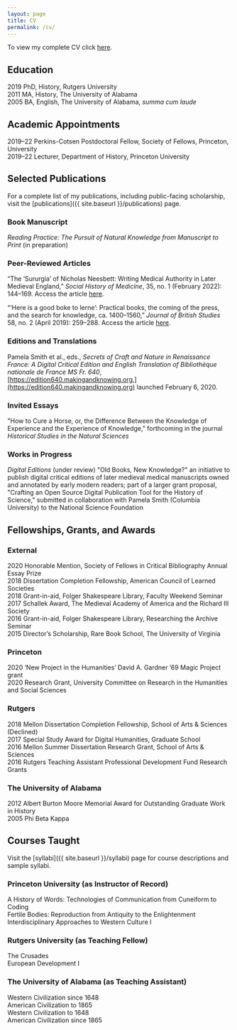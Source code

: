 ```yaml
---
layout: page
title: CV
permalink: /cv/
---
```


To view my complete CV click [here](https://docs.google.com/document/d/e/2PACX-1vQJZe1rRL9a6kGVCizdOB9RQHV60EnQc0ejBqm8Y4z8PqkYF-m9XbVqVQCC5MmGZwqHUc6wyat1vFDQ/pub).

## Education
2019 PhD, History, Rutgers University   
2011 MA, History, The University of Alabama    
2005 BA, English, The University of Alabama, _summa cum laude_

## Academic Appointments
2019–22 Perkins-Cotsen Postdoctoral Fellow, Society of Fellows, Princeton, University  
2019–22 Lecturer, Department of History, Princeton University  

## Selected Publications

For a complete list of my publications, including public-facing scholarship, visit the [publications]({{ site.baseurl }}/publications) page.

### Book Manuscript
_Reading Practice: The Pursuit of Natural Knowledge from Manuscript to Print_ (in preparation)

### Peer-Reviewed Articles
“The ‘Sururgia’ of Nicholas Neesbett: Writing Medical Authority in Later Medieval England,” _Social History of Medicine_, 35, no. 1 (February 2022): 144–169. Access the article [here](https://academic.oup.com/shm/article/35/1/144/6414565?guestAccessKey=05a89a2c-e8fd-498b-824e-7ce8a7b98e88).

“‘Here is a good boke to lerne’: Practical books, the coming of the press, and the search for knowledge, ca. 1400–1560,” _Journal of British Studies_ 58, no. 2 (April 2019): 259–288. Access the article [here](https://www.cambridge.org/core/journals/journal-of-british-studies/article/here-is-a-good-boke-to-lerne-practical-books-the-coming-of-the-press-and-the-search-for-knowledge-ca-14001560/8217EBC4F6CE53F1084709587B7C2E12/share/a024150fe1501e59df5b45628147fdd3df550196).

### Editions and Translations
Pamela Smith et al., eds.,
_Secrets of Craft and Nature in Renaissance France: A Digital Critical Edition and English Translation of Bibliothèque nationale de France MS Fr. 640_,
[https://edition640.makingandknowing.org,](https://edition640.makingandknowing.org) launched February 6, 2020.  

### Invited Essays
"How to Cure a Horse, or, the Difference Between the Knowledge of Experience and the Experience of Knowledge," forthcoming in the journal _Historical Studies in the Natural Sciences_

### Works in Progress
_Digital Editions_
(under review) "Old Books, New Knowledge?" an initiative to publish digital critical editions of later medieval medical manuscripts owned and annotated by early modern readers; part of a larger grant proposal, "Crafting an Open Source Digital Publication Tool for the History of Science," submitted in collaboration with Pamela Smith (Columbia University) to the National Science Foundation

## Fellowships, Grants, and Awards
### External
2020	Honorable Mention, Society of Fellows in Critical Bibliography Annual Essay Prize  
2018 	Dissertation Completion Fellowship, American Council of Learned Societies   
2018	Grant-in-aid, Folger Shakespeare Library, Faculty Weekend Seminar  
2017	Schallek Award, The Medieval Academy of America and the Richard III Society  
2016	Grant-in-aid, Folger Shakespeare Library, Researching the Archive Seminar  
2015	Director’s Scholarship, Rare Book School, The University of Virginia  

### Princeton
2020	‘New Project in the Humanities’ David A. Gardner ’69 Magic Project grant      
2020	Research Grant, University Committee on Research in the Humanities and Social Sciences  

### Rutgers
2018	Mellon Dissertation Completion Fellowship, School of Arts & Sciences (Declined)  
2017	Special Study Award for Digital Humanities, Graduate School  
2016	Mellon Summer Dissertation Research Grant, School of Arts & Sciences  
2016	Rutgers Teaching Assistant Professional Development Fund Research Grants  

### The University of Alabama
2012	Albert Burton Moore Memorial Award for Outstanding Graduate Work in History  
2005	Phi Beta Kappa  

## Courses Taught
Visit the [syllabi]({{ site.baseurl }}/syllabi) page for course descriptions and sample syllabi.

### Princeton University (as Instructor of Record)
A History of Words: Technologies of Communication from Cuneiform to Coding  
Fertile Bodies: Reproduction from Antiquity to the Enlightenment  
Interdisciplinary Approaches to Western Culture I

### Rutgers University (as Teaching Fellow)
The Crusades  
European Development I

### The University of Alabama (as Teaching Assistant)
Western Civilization since 1648  
American Civilization to 1865   
Western Civilization to 1648   
American Civilization since 1865
